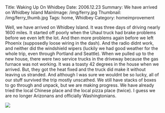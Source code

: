 Title: Waking Up On Whidbey
Date: 2006.12.23
Summary: We have arrived on Whidbey Island
MainImage: /img/ferry.jpg
Thumbnail: /img/ferry_thumb.jpg
Tags: home, Whidbey
Category: homeimprovement

Well, we have arrived on Whidbey Island. It was three days of driving nearly 1600 miles. It started off poorly when the Uhaul truck had brake problems before we even left the lot. And then more problems again before we left Phoenix (supposedly loose wiring in the dash). And the radio didnt work, and neither did the windshield wipers (luckily we had good weather for the whole trip, even through Portland and Seattle). When we pulled up to the new house, there were two service trucks in the driveway because the gas furnace was not working. It was a toasty 42 degrees in the house when we arrived. But, they got the heat fixed and the truck did make it without leaving us stranded. And although I was sure we wouldnt be so lucky, all of our stuff survived the trip mostly unscathed. We still have stacks of boxes to go through and unpack, but we are making progress. We have already tried the local Chinese place and the local pizza place (twice). I guess we are no longer Arizonans and officially Washingtonians.

<p><img src="/img/other/uhaul.jpg" class="smallimg" /></p>
